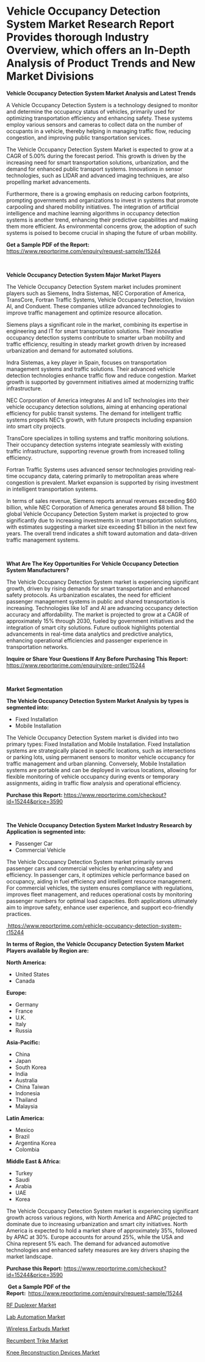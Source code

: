 <p><h1>Vehicle Occupancy Detection System Market Research Report Provides thorough Industry Overview, which offers an In-Depth Analysis of Product Trends and New Market Divisions</h1></p><p><strong>Vehicle Occupancy Detection System Market Analysis and Latest Trends</strong></p>
<p><p>A Vehicle Occupancy Detection System is a technology designed to monitor and determine the occupancy status of vehicles, primarily used for optimizing transportation efficiency and enhancing safety. These systems employ various sensors and cameras to collect data on the number of occupants in a vehicle, thereby helping in managing traffic flow, reducing congestion, and improving public transportation services.</p><p>The Vehicle Occupancy Detection System Market is expected to grow at a CAGR of 5.00% during the forecast period. This growth is driven by the increasing need for smart transportation solutions, urbanization, and the demand for enhanced public transport systems. Innovations in sensor technologies, such as LIDAR and advanced imaging techniques, are also propelling market advancements. </p><p>Furthermore, there is a growing emphasis on reducing carbon footprints, prompting governments and organizations to invest in systems that promote carpooling and shared mobility initiatives. The integration of artificial intelligence and machine learning algorithms in occupancy detection systems is another trend, enhancing their predictive capabilities and making them more efficient. As environmental concerns grow, the adoption of such systems is poised to become crucial in shaping the future of urban mobility.</p></p>
<p><strong>Get a Sample PDF of the Report:&nbsp;</strong> <a href="https://www.reportprime.com/enquiry/request-sample/15244">https://www.reportprime.com/enquiry/request-sample/15244</a></p>
<p>&nbsp;</p>
<p><strong>Vehicle Occupancy Detection System Major Market Players</strong></p>
<p><p>The Vehicle Occupancy Detection System market includes prominent players such as Siemens, Indra Sistemas, NEC Corporation of America, TransCore, Fortran Traffic Systems, Vehicle Occupancy Detection, Invision AI, and Conduent. These companies utilize advanced technologies to improve traffic management and optimize resource allocation.</p><p>Siemens plays a significant role in the market, combining its expertise in engineering and IT for smart transportation solutions. Their innovative occupancy detection systems contribute to smarter urban mobility and traffic efficiency, resulting in steady market growth driven by increased urbanization and demand for automated solutions.</p><p>Indra Sistemas, a key player in Spain, focuses on transportation management systems and traffic solutions. Their advanced vehicle detection technologies enhance traffic flow and reduce congestion. Market growth is supported by government initiatives aimed at modernizing traffic infrastructure.</p><p>NEC Corporation of America integrates AI and IoT technologies into their vehicle occupancy detection solutions, aiming at enhancing operational efficiency for public transit systems. The demand for intelligent traffic systems propels NEC’s growth, with future prospects including expansion into smart city projects.</p><p>TransCore specializes in tolling systems and traffic monitoring solutions. Their occupancy detection systems integrate seamlessly with existing traffic infrastructure, supporting revenue growth from increased tolling efficiency.</p><p>Fortran Traffic Systems uses advanced sensor technologies providing real-time occupancy data, catering primarily to metropolitan areas where congestion is prevalent. Market expansion is supported by rising investment in intelligent transportation systems.</p><p>In terms of sales revenue, Siemens reports annual revenues exceeding $60 billion, while NEC Corporation of America generates around $8 billion. The global Vehicle Occupancy Detection System market is projected to grow significantly due to increasing investments in smart transportation solutions, with estimates suggesting a market size exceeding $1 billion in the next few years. The overall trend indicates a shift toward automation and data-driven traffic management systems.</p></p>
<p>&nbsp;</p>
<p><strong>What Are The Key Opportunities For Vehicle Occupancy Detection System Manufacturers?</strong></p>
<p><p>The Vehicle Occupancy Detection System market is experiencing significant growth, driven by rising demands for smart transportation and enhanced safety protocols. As urbanization escalates, the need for efficient passenger management systems in public and shared transportation is increasing. Technologies like IoT and AI are advancing occupancy detection accuracy and affordability. The market is projected to grow at a CAGR of approximately 15% through 2030, fueled by government initiatives and the integration of smart city solutions. Future outlook highlights potential advancements in real-time data analytics and predictive analytics, enhancing operational efficiencies and passenger experience in transportation networks.</p></p>
<p><strong>Inquire or Share Your Questions If Any Before Purchasing This Report:</strong> <a href="https://www.reportprime.com/enquiry/pre-order/15244">https://www.reportprime.com/enquiry/pre-order/15244</a></p>
<p>&nbsp;</p>
<p><strong>Market Segmentation</strong></p>
<p><strong>The Vehicle Occupancy Detection System Market Analysis by types is segmented into:</strong></p>
<p><ul><li>Fixed Installation</li><li>Mobile Installation</li></ul></p>
<p><p>The Vehicle Occupancy Detection System market is divided into two primary types: Fixed Installation and Mobile Installation. Fixed Installation systems are strategically placed in specific locations, such as intersections or parking lots, using permanent sensors to monitor vehicle occupancy for traffic management and urban planning. Conversely, Mobile Installation systems are portable and can be deployed in various locations, allowing for flexible monitoring of vehicle occupancy during events or temporary assignments, aiding in traffic flow analysis and operational efficiency.</p></p>
<p><strong>Purchase this Report:&nbsp;</strong><a href="https://www.reportprime.com/checkout?id=15244&price=3590">https://www.reportprime.com/checkout?id=15244&price=3590</a></p>
<p>&nbsp;</p>
<p><strong>The Vehicle Occupancy Detection System Market Industry Research by Application is segmented into:</strong></p>
<p><ul><li>Passenger Car</li><li>Commercial Vehicle</li></ul></p>
<p><p>The Vehicle Occupancy Detection System market primarily serves passenger cars and commercial vehicles by enhancing safety and efficiency. In passenger cars, it optimizes vehicle performance based on occupancy, aiding in fuel efficiency and intelligent resource management. For commercial vehicles, the system ensures compliance with regulations, improves fleet management, and reduces operational costs by monitoring passenger numbers for optimal load capacities. Both applications ultimately aim to improve safety, enhance user experience, and support eco-friendly practices.</p></p>
<p><a href="https://www.reportprime.com/vehicle-occupancy-detection-system-r15244">&nbsp;https://www.reportprime.com/vehicle-occupancy-detection-system-r15244</a></p>
<p><strong>In terms of Region, the Vehicle Occupancy Detection System Market Players available by Region are:</strong></p>
<p>
    <p> <strong> North America: </strong>
        <ul>
            <li>United States</li>
            <li>Canada</li>
        </ul>
        </p> 
    <p> <strong> Europe: </strong>
        <ul>
            <li>Germany</li>
            <li>France</li>
            <li>U.K.</li>
            <li>Italy</li>
            <li>Russia</li>
        </ul>
        </p> 
    <p> <strong> Asia-Pacific: </strong>
        <ul>
            <li>China</li>
            <li>Japan</li>
            <li>South Korea</li>
            <li>India</li>
            <li>Australia</li>
            <li>China Taiwan</li>
            <li>Indonesia</li>
            <li>Thailand</li>
            <li>Malaysia</li>
        </ul>
        </p> 
    <p> <strong> Latin America: </strong>
        <ul>
            <li>Mexico</li>
            <li>Brazil</li>
            <li>Argentina Korea</li>
            <li>Colombia</li>
        </ul>
        </p> 
    <p> <strong> Middle East & Africa: </strong>
        <ul>
            <li>Turkey</li>
            <li>Saudi</li>
            <li>Arabia</li>
            <li>UAE</li>
            <li>Korea</li>
        </ul>
    </p>
    </p>
<p><p>The Vehicle Occupancy Detection System market is experiencing significant growth across various regions, with North America and APAC projected to dominate due to increasing urbanization and smart city initiatives. North America is expected to hold a market share of approximately 35%, followed by APAC at 30%. Europe accounts for around 25%, while the USA and China represent 5% each. The demand for advanced automotive technologies and enhanced safety measures are key drivers shaping the market landscape.</p></p>
<p><strong>Purchase this Report: </strong><a href="https://www.reportprime.com/checkout?id=15244&price=3590">https://www.reportprime.com/checkout?id=15244&price=3590</a></p>
<p>&nbsp;<strong>Get a Sample PDF of the Report:&nbsp;&nbsp;</strong><a href="https://www.reportprime.com/enquiry/request-sample/15244">https://www.reportprime.com/enquiry/request-sample/15244</a></p>
<p><strong></strong></p>
<p><p><a href="https://medium.com/@addiehirthe44/the-growth-of-the-rf-duplexer-market-has-been-significant-driven-by-various-critical-factors-0a721d81da2a">RF Duplexer Market</a></p><p><a href="https://www.linkedin.com/pulse/lab-automation-market-size-growth-trends-industry-analysis-c5kxe?trackingId=sWhaa5h1Swq9Vr7ZmZ8GYQ%3D%3D">Lab Automation Market</a></p><p><a href="https://medium.com/@ralphyoung1949/the-wireless-earbuds-market-has-witnessed-significant-growth-in-recent-years-and-this-trend-is-f29c3f6bd887">Wireless Earbuds Market</a></p><p><a href="https://issuu.com/reportprime-2/docs/recumbent-trike-market-size-2030.pp_8b3dc1b2f55c55">Recumbent Trike Market</a></p><p><a href="https://www.linkedin.com/pulse/knee-reconstruction-devices-market-global-insights-sales-sru5e?trackingId=pinod51aRNqVs5ckMTPGAw%3D%3D">Knee Reconstruction Devices Market</a></p></p>